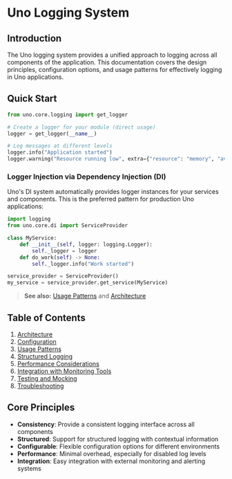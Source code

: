 # Uno Logging System

## Introduction

The Uno logging system provides a unified approach to logging across all components of the application. This documentation covers the design principles, configuration options, and usage patterns for effectively logging in Uno applications.

## Quick Start

```python
from uno.core.logging import get_logger

# Create a logger for your module (direct usage)
logger = get_logger(__name__)

# Log messages at different levels
logger.info("Application started")
logger.warning("Resource running low", extra={"resource": "memory", "available": "10%"})
```

### Logger Injection via Dependency Injection (DI)

Uno's DI system automatically provides logger instances for your services and components. This is the preferred pattern for production Uno applications:

```python
import logging
from uno.core.di import ServiceProvider

class MyService:
    def __init__(self, logger: logging.Logger):
        self._logger = logger
    def do_work(self) -> None:
        self._logger.info("Work started")

service_provider = ServiceProvider()
my_service = service_provider.get_service(MyService)
```

> **See also:** [Usage Patterns](usage_patterns.md#injecting-loggers-via-di) and [Architecture](architecture.md#integration-points)

## Table of Contents

1. [Architecture](architecture.md)
2. [Configuration](configuration.md)
3. [Usage Patterns](usage_patterns.md)
4. [Structured Logging](structured_logging.md)
5. [Performance Considerations](performance.md)
6. [Integration with Monitoring Tools](monitoring_integration.md)
7. [Testing and Mocking](testing.md)
8. [Troubleshooting](troubleshooting.md)

## Core Principles

- **Consistency**: Provide a consistent logging interface across all components
- **Structured**: Support for structured logging with contextual information
- **Configurable**: Flexible configuration options for different environments
- **Performance**: Minimal overhead, especially for disabled log levels
- **Integration**: Easy integration with external monitoring and alerting systems
